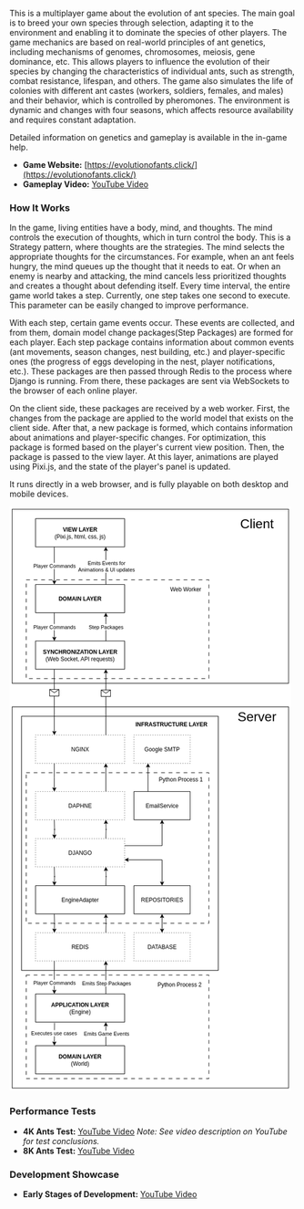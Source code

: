 This is a multiplayer game about the evolution of ant species. The main goal is to breed your own species through selection, adapting it to the environment and enabling it to dominate the species of other players. The game mechanics are based on real-world principles of ant genetics, including mechanisms of genomes, chromosomes, meiosis, gene dominance, etc. This allows players to influence the evolution of their species by changing the characteristics of individual ants, such as strength, combat resistance, lifespan, and others. The game also simulates the life of colonies with different ant castes (workers, soldiers, females, and males) and their behavior, which is controlled by pheromones. The environment is dynamic and changes with four seasons, which affects resource availability and requires constant adaptation.

Detailed information on genetics and gameplay is available in the in-game help.

* **Game Website:** [https://evolutionofants.click/](https://evolutionofants.click/)
* **Gameplay Video:** [YouTube Video](https://www.youtube.com/watch?v=fMoLUvllM98)

### **How It Works**

In the game, living entities have a body, mind, and thoughts. The mind controls the execution of thoughts, which in turn control the body. This is a Strategy pattern, where thoughts are the strategies. The mind selects the appropriate thoughts for the circumstances. For example, when an ant feels hungry, the mind queues up the thought that it needs to eat. Or when an enemy is nearby and attacking, the mind cancels less prioritized thoughts and creates a thought about defending itself.
Every time interval, the entire game world takes a step. Currently, one step takes one second to execute. This parameter can be easily changed to improve performance.

With each step, certain game events occur. These events are collected, and from them, domain model change packages(Step Packages) are formed for each player. Each step package contains information about common events (ant movements, season changes, nest building, etc.) and player-specific ones (the progress of eggs developing in the nest, player notifications, etc.). These packages are then passed through Redis to the process where Django is running. From there, these packages are sent via WebSockets to the browser of each online player.

On the client side, these packages are received by a web worker. First, the changes from the package are applied to the world model that exists on the client side. After that, a new package is formed, which contains information about animations and player-specific changes. For optimization, this package is formed based on the player's current view position. Then, the package is passed to the view layer. At this layer, animations are played using Pixi.js, and the state of the player's panel is updated.

It runs directly in a web browser, and is fully playable on both desktop and mobile devices.

![Diagram](diagram.png)

### **Performance Tests**

* **4K Ants Test:** [YouTube Video](https://www.youtube.com/watch?v=fsOqnIcIcdM)
  _Note: See video description on YouTube for test conclusions._
* **8K Ants Test:** [YouTube Video](https://www.youtube.com/watch?v=vmhddQBWWTw)

### **Development Showcase**

* **Early Stages of Development:** [YouTube Video](https://www.youtube.com/watch?v=pUTJYvNdoUg)
